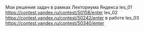 Мои решения задач в рамках Лекториума Яндекса
les_01 https://contest.yandex.ru/contest/50158/enter
les_02 https://contest.yandex.ru/contest/50242/enter
в работе les_03 https://contest.yandex.ru/contest/50340/enter

